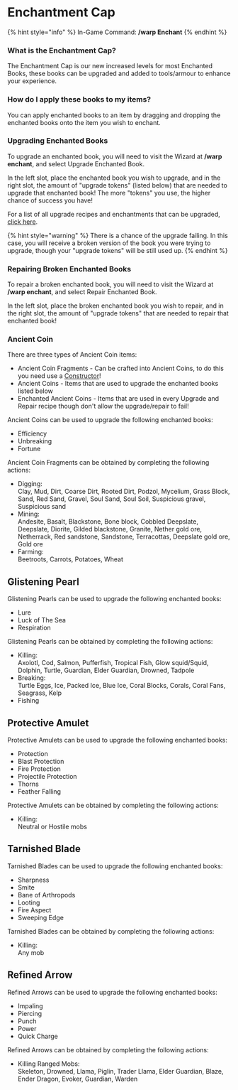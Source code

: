 # Enchantment Cap

{% hint style="info" %}
In-Game Command: **/warp Enchant**
{% endhint %}

### What is the Enchantment Cap?

The Enchantment Cap is our new increased levels for most Enchanted Books, these books can be upgraded and added to tools/armour to enhance your experience.

### How do I apply these books to my items?

You can apply enchanted books to an item by dragging and dropping the enchanted books onto the item you wish to enchant.

### Upgrading Enchanted Books

To upgrade an enchanted book, you will need to visit the Wizard at **/warp enchant**, and select Upgrade Enchanted Book.

In the left slot, place the enchanted book you wish to upgrade, and in the right slot, the amount of "upgrade tokens" (listed below) that are needed to upgrade that enchanted book! The more "tokens" you use, the higher chance of success you have!

For a list of all upgrade recipes and enchantments that can be upgraded, [click here](upgrader-recipes.md).

{% hint style="warning" %}
There is a chance of the upgrade failing. In this case, you will receive a broken version of the book you were trying to upgrade, though your "upgrade tokens" will be still used up.
{% endhint %}

### Repairing Broken Enchanted Books

To repair a broken enchanted book, you will need to visit the Wizard at **/warp enchant**, and select Repair Enchanted Book.

In the left slot, place the broken enchanted book you wish to repair, and in the right slot, the amount of "upgrade tokens" that are needed to repair that enchanted book!

### Ancient Coin <a href="#ancient-coins" id="ancient-coins"></a>

There are three types of Ancient Coin items:

* Ancient Coin Fragments - Can be crafted into Ancient Coins, to do this you need use a [Constructor](../craftyourgadgets.md)!
* Ancient Coins - Items that are used to upgrade the enchanted books listed below
* Enchanted Ancient Coins - Items that are used in every Upgrade and Repair recipe though don't allow the upgrade/repair to fail!

Ancient Coins can be used to upgrade the following enchanted books:

* Efficiency
* Unbreaking
* Fortune

Ancient Coin Fragments can be obtained by completing the following actions:

* Digging:\
  Clay, Mud, Dirt, Coarse Dirt, Rooted Dirt, Podzol, Mycelium, Grass Block, Sand, Red Sand, Gravel, Soul Sand, Soul Soil, Suspicious gravel, Suspicious sand
* Mining:\
  Andesite, Basalt, Blackstone, Bone block, Cobbled Deepslate, Deepslate, Diorite, Gilded blackstone, Granite, Nether gold ore, Netherrack, Red sandstone, Sandstone, Terracottas, Deepslate gold ore, Gold ore
* Farming:\
  Beetroots, Carrots, Potatoes, Wheat

## Glistening Pearl

Glistening Pearls can be used to upgrade the following enchanted books:

* Lure
* Luck of The Sea
* Respiration

Glistening Pearls can be obtained by completing the following actions:

* Killing:\
  Axolotl, Cod, Salmon, Pufferfish, Tropical Fish, Glow squid/Squid, Dolphin, Turtle, Guardian, Elder Guardian, Drowned, Tadpole
* Breaking:\
  Turtle Eggs, Ice, Packed Ice, Blue Ice, Coral Blocks, Corals, Coral Fans, Seagrass, Kelp
* Fishing

## Protective Amulet

Protective Amulets can be used to upgrade the following enchanted books:

* Protection
* Blast Protection
* Fire Protection
* Projectile Protection
* Thorns
* Feather Falling

Protective Amulets can be obtained by completing the following actions:

* Killing:\
  Neutral or Hostile mobs

## Tarnished Blade

Tarnished Blades can be used to upgrade the following enchanted books:

* Sharpness
* Smite
* Bane of Arthropods
* Looting
* Fire Aspect
* Sweeping Edge

Tarnished Blades can be obtained by completing the following actions:

* Killing:\
  Any mob

## Refined Arrow

Refined Arrows can be used to upgrade the following enchanted books:

* Impaling
* Piercing
* Punch
* Power
* Quick Charge

Refined Arrows can be obtained by completing the following actions:

* Killing Ranged Mobs:\
  Skeleton, Drowned, Llama, Piglin, Trader Llama, Elder Guardian, Blaze, Ender Dragon, Evoker, Guardian, Warden
